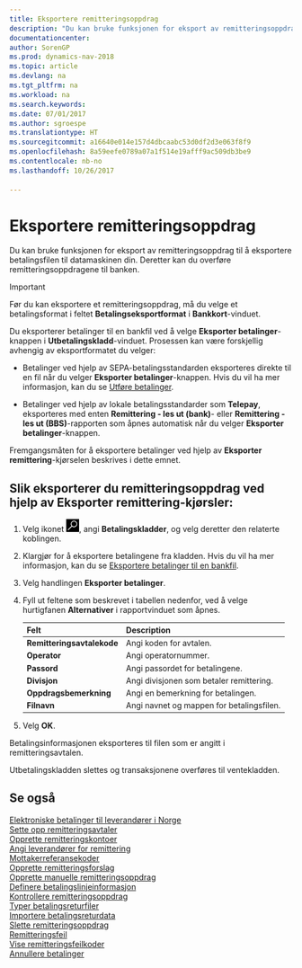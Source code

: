 ```yaml
---
title: Eksportere remitteringsoppdrag
description: "Du kan bruke funksjonen for eksport av remitteringsoppdrag til å eksportere betalingsfilen til datamaskinen din."
documentationcenter: 
author: SorenGP
ms.prod: dynamics-nav-2018
ms.topic: article
ms.devlang: na
ms.tgt_pltfrm: na
ms.workload: na
ms.search.keywords: 
ms.date: 07/01/2017
ms.author: sgroespe
ms.translationtype: HT
ms.sourcegitcommit: a16640e014e157d4dbcaabc53d0df2d3e063f8f9
ms.openlocfilehash: 8a59eefe0789a07a1f514e19afff9ac509db3be9
ms.contentlocale: nb-no
ms.lasthandoff: 10/26/2017

---
```

# <a name="how-to-export-remittance-payments"></a>Eksportere remitteringsoppdrag
Du kan bruke funksjonen for eksport av remitteringsoppdrag til å eksportere betalingsfilen til datamaskinen din. Deretter kan du overføre remitteringsoppdragene til banken.  

> [!IMPORTANT]  
>  Før du kan eksportere et remitteringsoppdrag, må du velge et betalingsformat i feltet **Betalingseksportformat** i **Bankkort**-vinduet.  

Du eksporterer betalinger til en bankfil ved å velge **Eksporter betalinger**-knappen i **Utbetalingskladd**-vinduet. Prosessen kan være forskjellig avhengig av eksportformatet du velger:  

- Betalinger ved hjelp av SEPA-betalingsstandarden eksporteres direkte til en fil når du velger **Eksporter betalinger**-knappen. Hvis du vil ha mer informasjon, kan du se [Utføre betalinger](../../payables-make-payments.md).  

- Betalinger ved hjelp av lokale betalingsstandarder som **Telepay**, eksporteres med enten **Remittering - les ut (bank)**- eller **Remittering - les ut (BBS)**-rapporten som åpnes automatisk når du velger **Eksporter betalinger**-knappen.  

Fremgangsmåten for å eksportere betalinger ved hjelp av **Eksporter remittering**-kjørselen beskrives i dette emnet.  

## <a name="to-export-remittance-payments-using-the-remittance---export-batch-jobs"></a>Slik eksporterer du remitteringsoppdrag ved hjelp av Eksporter remittering-kjørsler:  

1.  Velg ikonet ![Søk etter side eller rapport](../../media/ui-search/search_small.png "Søk etter side eller rapport"), angi **Betalingskladder**, og velg deretter den relaterte koblingen.  
2.  Klargjør for å eksportere betalingene fra kladden. Hvis du vil ha mer informasjon, kan du se [Eksportere betalinger til en bankfil](../../payables-how-export-payments-bank-file.md).  
3.  Velg handlingen **Eksporter betalinger**.  
4.  Fyll ut feltene som beskrevet i tabellen nedenfor, ved å velge hurtigfanen **Alternativer** i rapportvinduet som åpnes.  

    |Felt|Description|  
    |---------------------------------|---------------------------------------|  
    |**Remitteringsavtalekode**|Angi koden for avtalen.|  
    |**Operator**|Angi operatornummer.|  
    |**Passord**|Angi passordet for betalingene.|  
    |**Divisjon**|Angi divisjonen som betaler remittering.|  
    |**Oppdragsbemerkning**|Angi en bemerkning for betalingen.|  
    |**Filnavn**|Angi navnet og mappen for betalingsfilen.|  

5.  Velg **OK**.  

Betalingsinformasjonen eksporteres til filen som er angitt i remitteringsavtalen.  

Utbetalingskladden slettes og transaksjonene overføres til ventekladden.  

## <a name="see-also"></a>Se også  
 [Elektroniske betalinger til leverandører i Norge](electronic-payments-to-vendors-in-norway.md)   
 [Sette opp remitteringsavtaler](how-to-set-up-remittance-agreements.md)   
 [Opprette remitteringskontoer](how-to-create-remittance-accounts.md)   
 [Angi leverandører for remittering](how-to-set-up-vendors-for-remittance.md)   
 [Mottakerreferansekoder](recipient-reference-codes.md)   
 [Opprette remitteringsforslag](how-to-create-remittance-suggestions.md)   
 [Opprette manuelle remitteringsoppdrag](how-to-create-manual-remittance-payments.md)   
 [Definere betalingslinjeinformasjon](how-to-set-up-payment-line-information.md)   
 [Kontrollere remitteringsoppdrag](how-to-test-remittance-payments.md)   
 [Typer betalingsreturfiler](types-of-payment-returns-files.md)   
 [Importere betalingsreturdata](how-to-import-payment-return-data.md)   
 [Slette remitteringsoppdrag](how-to-delete-remittance-payment-orders.md)   
 [Remitteringsfeil](remittance-errors.md)   
 [Vise remitteringsfeilkoder](how-to-view-remittance-error-codes.md)   
 [Annullere betalinger](how-to-cancel-payments.md)

